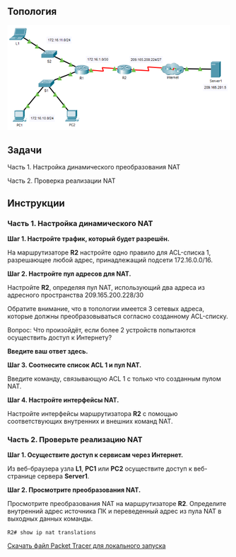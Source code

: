 ## Топология

![](./assets/topology.png)

## Задачи

Часть 1. Настройка динамического преобразования NAT

Часть 2. Проверка реализации NAT

## Инструкции

### Часть 1. Настройка динамического NAT

**Шаг 1. Настройте трафик, который будет разрешён.**

На маршрутизаторе **R2** настройте одно правило для ACL-списка 1, разрешающее любой адрес, принадлежащий подсети 172.16.0.0/16.

**Шаг 2. Настройте пул адресов для NAT.**

Настройте **R2**, определяя пул NAT, использующий два адреса из адресного пространства 209.165.200.228/30

Обратите внимание, что в топологии имеется 3 сетевых адреса, которые должны преобразовываться согласно созданному ACL-списку.

Вопрос: Что произойдёт, если более 2 устройств попытаются осуществить доступ к Интернету?

**Введите ваш ответ здесь.**

**Шаг 3. Соотнесите список ACL 1 и пул NAT.**

Введите команду, связывающую ACL 1 с только что созданным пулом NAT.

**Шаг 4. Настройте интерфейсы NAT.**

Настройте интерфейсы маршрутизатора **R2** с помощью соответствующих внутренних и внешних команд NAT.

### Часть 2. Проверьте реализацию NAT

**Шаг 1. Осуществите доступ к сервисам через Интернет.**

Из веб-браузера узла **L1**, **PC1** или **PC2** осуществите доступ к веб-странице сервера **Server1**.

**Шаг 2. Просмотрите преобразования NAT.**

Просмотрите преобразования NAT на маршрутизаторе **R2**. Определите внутренний адрес источника ПК и переведенный адрес из пула NAT в выходных данных команды.

```
R2# show ip nat translations
```

[Скачать файл Packet Tracer для локального запуска](./assets/6.5.6-lab.pka)
